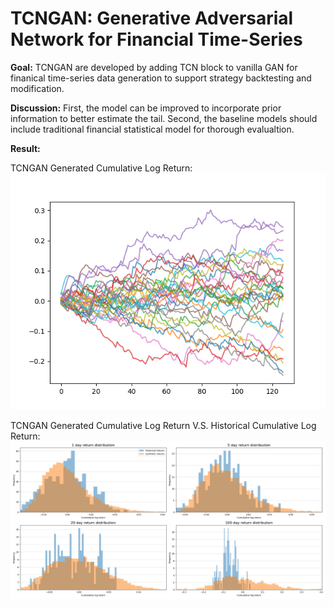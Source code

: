 # TCNGAN: Generative Adversarial Network for Financial Time-Series

**Goal:**
TCNGAN are developed by adding TCN block to vanilla GAN for finanical time-series data generation to support strategy backtesting and modification.

**Discussion:**
First, the model can be improved to incorporate prior information to better estimate the tail.
Second, the baseline models should include traditional financial statistical model for thorough evalualtion.

**Result:**

TCNGAN Generated Cumulative Log Return:
![TCNGAN Generated Cumulative Log Return](https://github.com/TracyWu7724/TCNGAN/blob/main/checkpoints/ret.png)

TCNGAN Generated Cumulative Log Return V.S. Historical Cumulative Log Return:
![TCNGAN Generated Cumulative Log Return V.S. Historical Cumulative Log Return](https://github.com/TracyWu7724/TCNGAN/blob/main/checkpoints/window.png)

